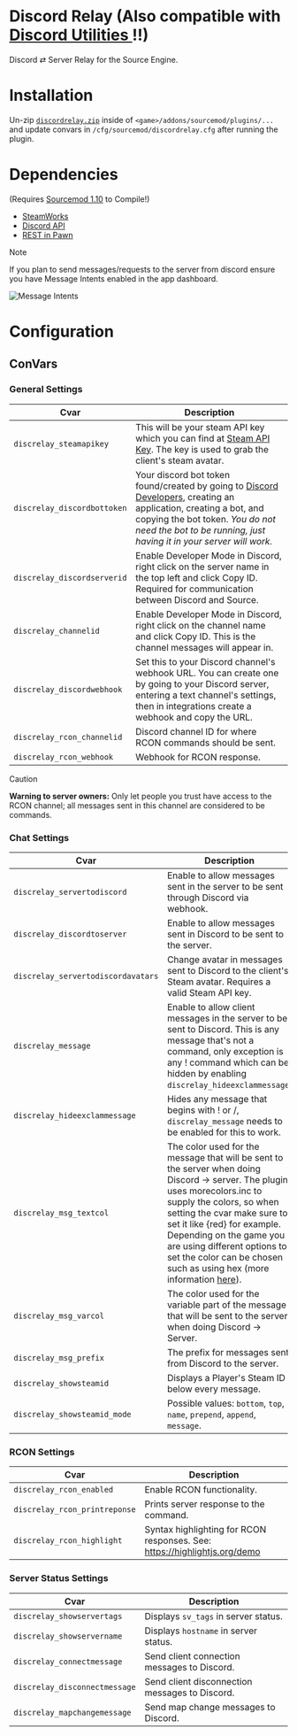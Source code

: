 # Discord Relay (Also compatible with [Discord Utilities ](https://github.com/Cruze03/Discord-Utilities-v2)‼)
Discord ⇄ Server Relay for the Source Engine.

# Installation
Un-zip [`discordrelay.zip`](https://github.com/Heapons/sp-discordrelay/tags) inside of `<game>/addons/sourcemod/plugins/...` and update convars in `/cfg/sourcemod/discordrelay.cfg` after running the plugin.

# Dependencies
(Requires [Sourcemod 1.10](https://www.sourcemod.net/downloads.php?branch=1.10-dev) to Compile!)
- [SteamWorks](https://forums.alliedmods.net/showthread.php?t=229556)
- [Discord API](https://github.com/Cruze03/discord-api-Killstr3ak)
- [REST in Pawn](https://forums.alliedmods.net/showthread.php?t=298024)

> [!NOTE]
> If you plan to send messages/requests to the server from discord ensure you have Message Intents enabled in the app dashboard.

![Message Intents](https://user-images.githubusercontent.com/42725021/191847732-36a08338-ca11-4ae3-8584-ddc9a308400a.png)

# Configuration
## ConVars
### General Settings
| Cvar | Description |
|------|-------------|
| `discrelay_steamapikey` | This will be your steam API key which you can find at [Steam API Key](https://steamcommunity.com/dev/apikey). The key is used to grab the client's steam avatar. |
| `discrelay_discordbottoken` | Your discord bot token found/created by going to [Discord Developers](https://discord.com/developers/applications), creating an application, creating a bot, and copying the bot token. *You do not need the bot to be running, just having it in your server will work.* |
| `discrelay_discordserverid` | Enable Developer Mode in Discord, right click on the server name in the top left and click Copy ID. Required for communication between Discord and Source. |
| `discrelay_channelid` | Enable Developer Mode in Discord, right click on the channel name and click Copy ID. This is the channel messages will appear in. |
| `discrelay_discordwebhook` | Set this to your Discord channel's webhook URL. You can create one by going to your Discord server, entering a text channel's settings, then in integrations create a webhook and copy the URL. |
| `discrelay_rcon_channelid` | Discord channel ID for where RCON commands should be sent. |
| `discrelay_rcon_webhook` | Webhook for RCON response. |
> [!CAUTION] 
> **Warning to server owners:** Only let people you trust have access to the RCON channel; all messages sent in this channel are considered to be commands.

### Chat Settings
| Cvar | Description |
|------|-------------|
| `discrelay_servertodiscord` | Enable to allow messages sent in the server to be sent through Discord via webhook. |
| `discrelay_discordtoserver` | Enable to allow messages sent in Discord to be sent to the server. |
| `discrelay_servertodiscordavatars` | Change avatar in messages sent to Discord to the client's Steam avatar. Requires a valid Steam API key. |
| `discrelay_message` | Enable to allow client messages in the server to be sent to Discord. This is any message that's not a command, only exception is any ! command which can be hidden by enabling `discrelay_hideexclammessage`. |
| `discrelay_hideexclammessage` | Hides any message that begins with ! or /, `discrelay_message` needs to be enabled for this to work. |
| `discrelay_msg_textcol` | The color used for the message that will be sent to the server when doing Discord -> server. The plugin uses morecolors.inc to supply the colors, so when setting the cvar make sure to set it like {red} for example. Depending on the game you are using different options to set the color can be chosen such as using hex (more information [here](https://forums.alliedmods.net/showthread.php?t=247770)). |
| `discrelay_msg_varcol` | The color used for the variable part of the message that will be sent to the server when doing Discord → Server. |
| `discrelay_msg_prefix` | The prefix for messages sent from Discord to the server. |
| `discrelay_showsteamid` | Displays a Player's Steam ID below every message. |
| `discrelay_showsteamid_mode` | Possible values: `bottom`, `top`, `name`, `prepend`, `append`, `message`. |

### RCON Settings
| Cvar | Description |
|------|-------------|
| `discrelay_rcon_enabled` | Enable RCON functionality. |
| `discrelay_rcon_printreponse` | Prints server response to the command. |
| `discrelay_rcon_highlight` | Syntax highlighting for RCON responses. See: https://highlightjs.org/demo |

### Server Status Settings
| Cvar | Description |
|------|-------------|
| `discrelay_showservertags` | Displays `sv_tags` in server status. |
| `discrelay_showservername` | Displays `hostname` in server status. |
| `discrelay_connectmessage` | Send client connection messages to Discord. |
| `discrelay_disconnectmessage` | Send client disconnection messages to Discord. |
| `discrelay_mapchangemessage` | Send map change messages to Discord. |
